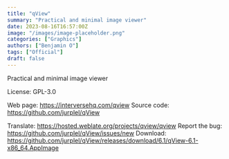 ```yaml
---
title: "qView"
summary: "Practical and minimal image viewer"
date: 2023-08-16T16:57:00Z
image: "/images/image-placeholder.png"
categories: ["Graphics"]
authors: ["Benjamin O"]
tags: ["Official"]
draft: false
---
```


Practical and minimal image viewer

License: GPL-3.0

Web page: <https://interversehq.com/qview>
Source code: <https://github.com/jurplel/qView>

Translate: <https://hosted.weblate.org/projects/qview/qview>
Report the bug: <https://github.com/jurplel/qView/issues/new>
Download: <https://github.com/jurplel/qView/releases/download/6.1/qView-6.1-x86_64.AppImage>
